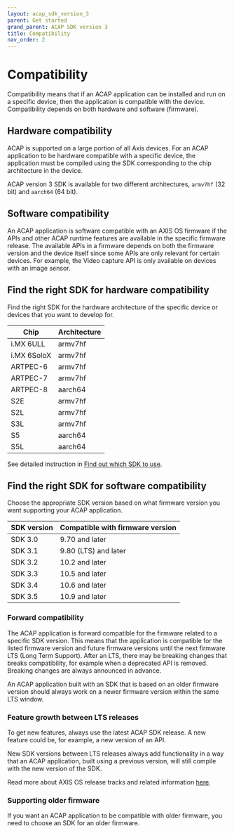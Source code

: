 ```yaml
---
layout: acap_sdk_version_3
parent: Get started
grand_parent: ACAP SDK version 3
title: Compatibility
nav_order: 2
---
```

# Compatibility

Compatibility means that if an ACAP application can be installed and run on a specific device, then the application is compatible with the device. Compatibility depends on both hardware and software (firmware).

## Hardware compatibility

ACAP is supported on a large portion of all Axis devices. For an ACAP application to be hardware compatible with a specific device, the application must be compiled using the SDK corresponding to the chip architecture in the device.

ACAP version 3 SDK is available for two different architectures, `armv7hf` (32 bit) and `aarch64` (64 bit).

## Software compatibility

An ACAP application is software compatible with an AXIS OS firmware if the APIs and other ACAP runtime features are available in the specific firmware release. The available APIs in a firmware depends on both the firmware version and the device itself since some APIs are only relevant for certain devices. For example, the Video capture API is only available on devices with an image sensor.

## Find the right SDK for hardware compatibility

Find the right SDK for the hardware architecture of the specific device or devices that you want to develop for.

| Chip | Architecture |
| ---- | ------------ |
| i.MX 6ULL | armv7hf |
| i.MX 6SoloX | armv7hf |
| ARTPEC-6 | armv7hf |
| ARTPEC-7 | armv7hf |
| ARTPEC-8 | aarch64 |
| S2E | armv7hf |
| S2L | armv7hf |
| S3L | armv7hf |
| S5 | aarch64 |
| S5L | aarch64 |

See detailed instruction in [Find out which SDK to use](../get-started/find-out-which-sdk-to-use.md).

## Find the right SDK for software compatibility

Choose the appropriate SDK version based on what firmware version you want supporting your ACAP application.

| SDK version | Compatible with firmware version |
| ----------- | -------------------------------- |
| SDK 3.0     | 9.70 and later |
| SDK 3.1     | 9.80 (LTS) and later |
| SDK 3.2     | 10.2 and later |
| SDK 3.3     | 10.5 and later |
| SDK 3.4     | 10.6 and later |
| SDK 3.5     | 10.9 and later |

### Forward compatibility

The ACAP application is forward compatible for the firmware related to a specific SDK version. This means that the application is compatible for the listed firmware version and future firmware versions until the next firmware LTS (Long Term Support). After an LTS, there may be breaking changes that breaks compatibility, for example when a deprecated API is removed. Breaking changes are always announced in advance.

An ACAP application built with an SDK that is based on an older firmware version should always work on a newer firmware version within the same LTS window.

### Feature growth between LTS releases

To get new features, always use the latest ACAP SDK release. A new feature could be, for example, a new version of an API.

New SDK versions between LTS releases always add functionality in a way that an ACAP application, built using a previous version, will still compile with the new version of the SDK.

Read more about AXIS OS release tracks and related information [here](https://www.axis.com/products/online-manual/00000).

### Supporting older firmware

If you want an ACAP application to be compatible with older firmware, you need to choose an SDK for an older firmware.
